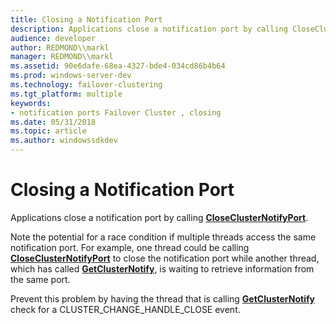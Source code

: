 ```yaml
---
title: Closing a Notification Port
description: Applications close a notification port by calling CloseClusterNotifyPort.
audience: developer
author: REDMOND\\markl
manager: REDMOND\\markl
ms.assetid: 90e6dafe-68ea-4327-bde4-034cd86b4b64
ms.prod: windows-server-dev
ms.technology: failover-clustering
ms.tgt_platform: multiple
keywords:
- notification ports Failover Cluster , closing
ms.date: 05/31/2018
ms.topic: article
ms.author: windowssdkdev
---
```


# Closing a Notification Port

Applications close a notification port by calling [**CloseClusterNotifyPort**](/windows/previous-versions/ClusAPI/nc-clusapi-pclusapi_close_cluster_notify_port?branch=master).

Note the potential for a race condition if multiple threads access the same notification port. For example, one thread could be calling [**CloseClusterNotifyPort**](/windows/previous-versions/ClusAPI/nc-clusapi-pclusapi_close_cluster_notify_port?branch=master) to close the notification port while another thread, which has called [**GetClusterNotify**](/windows/previous-versions/ClusAPI/nc-clusapi-pclusapi_get_cluster_notify?branch=master), is waiting to retrieve information from the same port.

Prevent this problem by having the thread that is calling [**GetClusterNotify**](/windows/previous-versions/ClusAPI/nc-clusapi-pclusapi_get_cluster_notify?branch=master) check for a CLUSTER\_CHANGE\_HANDLE\_CLOSE event.

 

 




